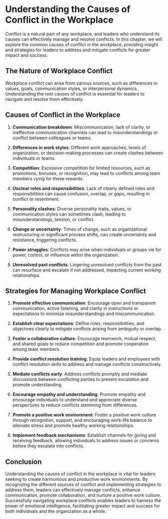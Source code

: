 Understanding the Causes of Conflict in the Workplace
================================================================

Conflict is a natural part of any workplace, and leaders who understand its causes can effectively manage and resolve conflicts. In this chapter, we will explore the common causes of conflict in the workplace, providing insight and strategies for leaders to address and mitigate conflicts for greater impact and success.

The Nature of Workplace Conflict
--------------------------------

Workplace conflict can arise from various sources, such as differences in values, goals, communication styles, or interpersonal dynamics. Understanding the root causes of conflict is essential for leaders to navigate and resolve them effectively.

Causes of Conflict in the Workplace
-----------------------------------

1. **Communication breakdown**: Miscommunication, lack of clarity, or ineffective communication channels can lead to misunderstandings or conflict between colleagues or teams.

2. **Differences in work styles**: Different work approaches, levels of organization, or decision-making processes can create clashes between individuals or teams.

3. **Competition**: Excessive competition for limited resources, such as promotions, bonuses, or recognition, may lead to conflicts among team members vying for these rewards.

4. **Unclear roles and responsibilities**: Lack of clearly defined roles and responsibilities can cause confusion, overlap, or gaps, resulting in conflict or resentment.

5. **Personality clashes**: Diverse personality traits, values, or communication styles can sometimes clash, leading to misunderstandings, tension, or conflict.

6. **Change or uncertainty**: Times of change, such as organizational restructuring or significant process shifts, can create uncertainty and resistance, triggering conflicts.

7. **Power struggles**: Conflicts may arise when individuals or groups vie for power, control, or influence within the organization.

8. **Unresolved past conflicts**: Lingering unresolved conflicts from the past can resurface and escalate if not addressed, impacting current working relationships.

Strategies for Managing Workplace Conflict
------------------------------------------

1. **Promote effective communication**: Encourage open and transparent communication, active listening, and clarity in instructions or expectations to minimize misunderstandings and miscommunication.

2. **Establish clear expectations**: Define roles, responsibilities, and objectives clearly to mitigate conflicts arising from ambiguity or overlap.

3. **Foster a collaborative culture**: Encourage teamwork, mutual respect, and shared goals to reduce competition and promote cooperation among team members.

4. **Provide conflict resolution training**: Equip leaders and employees with conflict resolution skills to address and manage conflicts constructively.

5. **Mediate conflicts early**: Address conflicts promptly and mediate discussions between conflicting parties to prevent escalation and promote understanding.

6. **Encourage empathy and understanding**: Promote empathy and encourage individuals to understand and appreciate diverse perspectives to reduce conflicts stemming from differences.

7. **Promote a positive work environment**: Foster a positive work culture through recognition, support, and encouraging work-life balance to alleviate stress and promote healthy working relationships.

8. **Implement feedback mechanisms**: Establish channels for giving and receiving feedback, allowing individuals to address issues or concerns before they escalate into conflicts.

Conclusion
----------

Understanding the causes of conflict in the workplace is vital for leaders seeking to create harmonious and productive work environments. By recognizing the different sources of conflict and implementing strategies to address them, leaders can effectively manage conflicts, enhance communication, promote collaboration, and nurture a positive work culture. Successfully navigating workplace conflicts enables leaders to harness the power of emotional intelligence, facilitating greater impact and success for both individuals and the organization as a whole.
